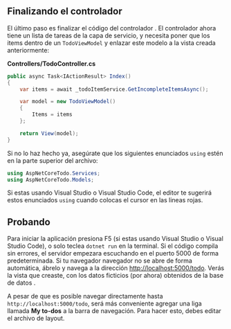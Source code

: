 ## Finalizando el controlador
El último paso es finalizar el código del controlador . El controlador ahora tiene un lista de tareas de la capa de servicio, y necesita poner que los items dentro de un `TodoViewModel` y enlazar este modelo a la vista creada anteriormente:

**Controllers/TodoController.cs**

```csharp
public async Task<IActionResult> Index()
{
    var items = await _todoItemService.GetIncompleteItemsAsync();

    var model = new TodoViewModel()
    {
        Items = items
    };

    return View(model);
}
```

Si no lo haz hecho ya, asegúrate que los siguientes enunciados `using` estén en la parte superior del archivo:

```csharp
using AspNetCoreTodo.Services;
using AspNetCoreTodo.Models;
```

Si estas usando Visual Studio o Visual Studio Code, el editor te sugerirá estos enunciados `using` cuando colocas el cursor en las lineas rojas.

## Probando
Para iniciar la aplicación presiona F5 (si estas usando Visual Studio o Visual Studio Code), o solo teclea `dotnet run` en la terminal. Si el código compila sin errores, el servidor empezara escuchando en el puerto 5000 de forma predeterminada.
Si tu navegador navegador no se abre de forma automática, ábrelo y navega a la dirección [http://localhost:5000/todo](http://localhost:5000/todo). Verás la vista que creaste, con los datos ficticios (por ahora) obtenidos de la base de datos .

A pesar de que es posible navegar directamente hasta `http://localhost:5000/todo`, será más conveniente agregar una liga llamada **My to-dos** a la barra de navegación. Para hacer esto, debes editar el archivo de layout.

